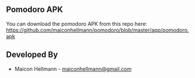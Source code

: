 ## Pomodoro APK
You can download the pomodoro APK from this repo here: https://github.com/maiconhellmann/pomodoro/blob/master/app/pomodoro.apk  

Developed By
------------

* Maicon Hellmann - <maiconhellmann@gmail.com>